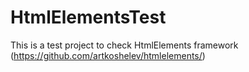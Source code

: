 HtmlElementsTest
================

This is a test project to check HtmlElements framework (https://github.com/artkoshelev/htmlelements/)